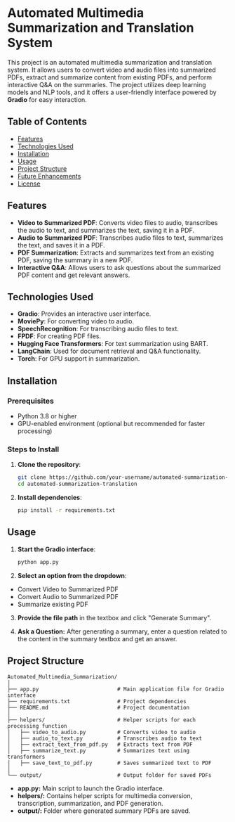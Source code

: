 # Automated Multimedia Summarization and Translation System

This project is an automated multimedia summarization and translation system. It allows users to convert video and audio files into summarized PDFs, extract and summarize content from existing PDFs, and perform interactive Q&A on the summaries. The project utilizes deep learning models and NLP tools, and it offers a user-friendly interface powered by **Gradio** for easy interaction.

## Table of Contents
- [Features](#features)
- [Technologies Used](#technologies-used)
- [Installation](#installation)
- [Usage](#usage)
- [Project Structure](#project-structure)
- [Future Enhancements](#future-enhancements)
- [License](#license)

## Features

- **Video to Summarized PDF**: Converts video files to audio, transcribes the audio to text, and summarizes the text, saving it in a PDF.
- **Audio to Summarized PDF**: Transcribes audio files to text, summarizes the text, and saves it in a PDF.
- **PDF Summarization**: Extracts and summarizes text from an existing PDF, saving the summary in a new PDF.
- **Interactive Q&A**: Allows users to ask questions about the summarized PDF content and get relevant answers.

## Technologies Used

- **Gradio**: Provides an interactive user interface.
- **MoviePy**: For converting video to audio.
- **SpeechRecognition**: For transcribing audio files to text.
- **FPDF**: For creating PDF files.
- **Hugging Face Transformers**: For text summarization using BART.
- **LangChain**: Used for document retrieval and Q&A functionality.
- **Torch**: For GPU support in summarization.

## Installation

### Prerequisites

- Python 3.8 or higher
- GPU-enabled environment (optional but recommended for faster processing)

### Steps to Install

1. **Clone the repository**:
   ```bash
   git clone https://github.com/your-username/automated-summarization-translation.git
   cd automated-summarization-translation

2. **Install dependencies**:
   ```bash
   pip install -r requirements.txt
   ```

## Usage
1. **Start the Gradio interface**:
   ```bash
   python app.py
   ```

2. **Select an option from the dropdown**:

- Convert Video to Summarized PDF
- Convert Audio to Summarized PDF
- Summarize existing PDF

3. **Provide the file path** in the textbox and click "Generate Summary".

4. **Ask a Question:** After generating a summary, enter a question related to the content in the summary textbox and get an answer.

## Project Structure

```plaintext
Automated_Multimedia_Summarization/
│
├── app.py                         # Main application file for Gradio interface
├── requirements.txt               # Project dependencies
├── README.md                      # Project documentation
│
├── helpers/                       # Helper scripts for each processing function
│   ├── video_to_audio.py          # Converts video to audio
│   ├── audio_to_text.py           # Transcribes audio to text
│   ├── extract_text_from_pdf.py   # Extracts text from PDF
│   ├── summarize_text.py          # Summarizes text using transformers
│   ├── save_text_to_pdf.py        # Saves summarized text to PDF
│
└── output/                        # Output folder for saved PDFs
```

- **app.py:** Main script to launch the Gradio interface.
- **helpers/:** Contains helper scripts for multimedia conversion, transcription, summarization, and PDF generation.
- **output/:** Folder where generated summary PDFs are saved.
